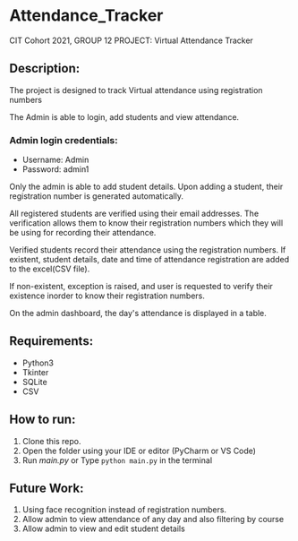 # Attendance_Tracker 
CIT Cohort 2021, GROUP 12 PROJECT: Virtual Attendance Tracker

## Description:
The project is designed to track Virtual attendance using registration numbers

The Admin is able to login, add students and view attendance.
### Admin login credentials:
- Username: Admin
- Password: admin1

Only the admin is able to add student details. Upon adding a student, their registration number is generated automatically.

All registered students are verified using their email addresses. The verification allows them to know their registration numbers which they will be using for recording their attendance.

Verified students record their attendance using the registration numbers. If existent, student details, date and time of attendance registration are added to the excel(CSV file).

If non-existent, exception is raised, and user is requested to verify their existence inorder to know their registration numbers.

On the admin dashboard, the day's attendance is displayed in a table.

## Requirements:
- Python3
- Tkinter
- SQLite
- CSV

## How to run:
1. Clone this repo.
2. Open the folder using your IDE or editor (PyCharm or VS Code)
3. Run _main.py_ or Type `python main.py` in the terminal

## Future Work:
1. Using face recognition instead of registration numbers.
2. Allow admin to view attendance of any day and also filtering by course
3. Allow admin to view and edit student details
